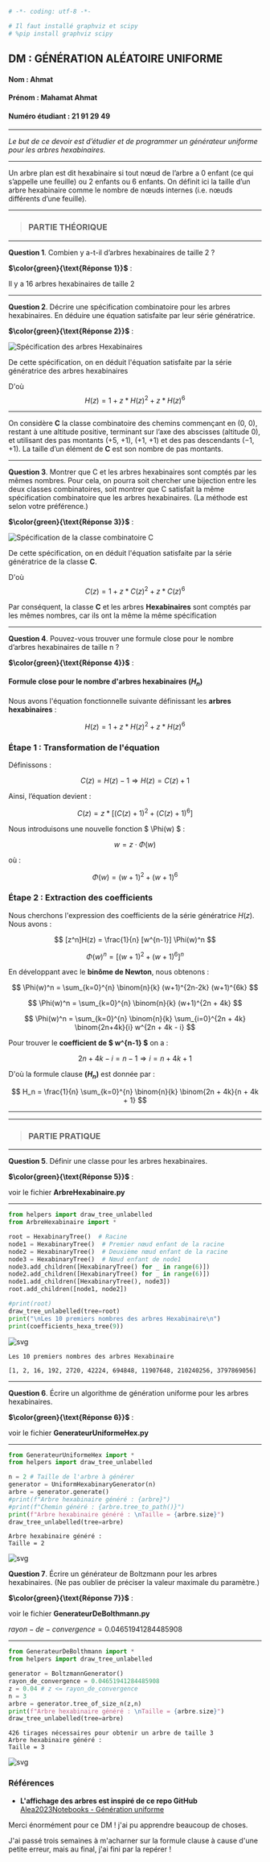```python
# -*- coding: utf-8 -*-

# Il faut installé graphviz et scipy
# %pip install graphviz scipy

```

## DM : GÉNÉRATION ALÉATOIRE UNIFORME

#### Nom : Ahmat
#### Prénom : Mahamat Ahmat
#### Numéro étudiant : 21 91 29 49
***

*Le but de ce devoir est d’étudier et de programmer un générateur uniforme pour les arbres hexabinaires.*
***
Un arbre plan est dit hexabinaire si tout nœud de l’arbre a 0 enfant (ce qui s’appelle une feuille) ou 2 enfants ou 6 enfants. On définit ici la taille d’un arbre hexabinaire comme le nombre de nœuds internes (i.e. nœuds différents d’une feuille).
***

>### PARTIE THÉORIQUE
***

**Question 1**. Combien y a-t-il d’arbres hexabinaires de taille 2 ?

**$\color{green}{\text{Réponse 1}}$** :
     
Il y a 16 arbres hexabinaires de taille 2
***

**Question 2**. Décrire une spécification combinatoire pour les arbres hexabinaires. En déduire une équation satisfaite par leur série génératrice.

**$\color{green}{\text{Réponse 2}}$** :

![Spécification des arbres Hexabinaires](./images/H.png "Spécification des arbres Hexabinaires")

De cette spécification, on en déduit l'équation satisfaite par la série génératrice des arbres hexabinaires

D'où $$ H(z) = 1 + z*H(z)^2 + z*H(z)^6 $$
***

On considère **C** la classe combinatoire des chemins commençant en (0, 0), restant à une altitude positive, terminant sur l’axe des abscisses (altitude 0), et utilisant des pas montants (+5, +1), (+1, +1) et des pas descendants (−1, +1). La taille d’un élément de **C** est son nombre de pas montants.
***

**Question 3**. Montrer que C et les arbres hexabinaires sont comptés par les mêmes nombres. Pour cela, on pourra soit chercher une bijection entre les deux classes combinatoires, soit montrer que C satisfait la même spécification combinatoire que les arbres hexabinaires. (La méthode est selon votre préférence.)

**$\color{green}{\text{Réponse 3}}$** :

![Spécification de la classe combinatoire **C**](./images/C.png "Spécification de la classe combinatoire **C**")

De cette spécification, on en déduit l'équation satisfaite par la série génératrice de la classe **C**.

D'où $$ C(z) = 1 + z*C(z)^2 + z*C(z)^6 $$

Par conséquent, la classe **C** et les arbres **Hexabinaires** sont comptés par les mêmes nombres, car ils ont la même la même spécification

***

**Question 4**. Pouvez-vous trouver une formule close pour le nombre d’arbres hexabinaires de taille n ?

**$\color{green}{\text{Réponse 4}}$** :

#### **Formule close pour le nombre d'arbres hexabinaires $(H_n)$**

Nous avons l'équation fonctionnelle suivante définissant les **arbres hexabinaires** :

$$ H(z) = 1 + z*H(z)^2 + z*H(z)^6 $$



### **Étape 1 : Transformation de l'équation**
Définissons :

$$ C(z) = H(z) - 1 	\Longrightarrow H(z) = C(z) + 1 $$

Ainsi, l’équation devient :

$$ C(z) = z * [(C(z) + 1)^2 + (C(z) + 1)^6] $$

Nous introduisons une nouvelle fonction $ \Phi(w) $ :

$$ w = z \cdot \Phi(w) $$

où :

$$ \Phi(w) = (w+1)^2 + (w+1)^6 $$


### **Étape 2 : Extraction des coefficients**
Nous cherchons l'expression des coefficients de la série génératrice $H(z)$.
Nous avons :

$$ [z^n]H(z) = \frac{1}{n} [w^{n-1}] \Phi(w)^n $$

$$ \Phi(w)^n = [(w+1)^2 + (w+1)^6]^n $$

En développant avec le **binôme de Newton**, nous obtenons :

$$ \Phi(w)^n = \sum_{k=0}^{n} \binom{n}{k} (w+1)^{2n-2k} (w+1)^{6k} $$

$$ \Phi(w)^n = \sum_{k=0}^{n} \binom{n}{k} (w+1)^{2n + 4k} $$

$$ \Phi(w)^n = \sum_{k=0}^{n} \binom{n}{k} \sum_{i=0}^{2n + 4k} \binom{2n+4k}{i} w^{2n + 4k - i} $$


Pour trouver le **coefficient de $ w^{n-1} $** on a :

$$ 2n + 4k - i = n - 1 \Longrightarrow i = n + 4k + 1$$

D'où la formule clause **$(H_n)$** est donnée par :

$$ H_n = \frac{1}{n} \sum_{k=0}^{n} \binom{n}{k} \binom{2n + 4k}{n + 4k + 1} $$

***

***

> ### PARTIE PRATIQUE
***

**Question 5**. Définir une classe pour les arbres hexabinaires.

**$\color{green}{\text{Réponse 5}}$** :

voir le fichier **ArbreHexabinaire.py**
***


```python
from helpers import draw_tree_unlabelled
from ArbreHexabinaire import *

root = HexabinaryTree()  # Racine
node1 = HexabinaryTree()  # Premier nœud enfant de la racine
node2 = HexabinaryTree()  # Deuxième nœud enfant de la racine
node3 = HexabinaryTree()  # Nœud enfant de node1
node3.add_children([HexabinaryTree() for _ in range(6)])
node2.add_children([HexabinaryTree() for _ in range(6)])
node1.add_children([HexabinaryTree(), node3])
root.add_children([node1, node2])

#print(root)
draw_tree_unlabelled(tree=root)
print("\nLes 10 premiers nombres des arbres Hexabinaire\n")
print(coefficients_hexa_tree(9))
```


    
![svg](output_17_0.svg)
    


    
    Les 10 premiers nombres des arbres Hexabinaire
    
    [1, 2, 16, 192, 2720, 42224, 694848, 11907648, 210240256, 3797869056]


***

**Question 6**. Écrire un algorithme de génération uniforme pour les arbres hexabinaires.

**$\color{green}{\text{Réponse 6}}$** :

voir le fichier **GenerateurUniformeHex.py**
***


```python
from GenerateurUniformeHex import *
from helpers import draw_tree_unlabelled

n = 2 # Taille de l'arbre à générer
generator = UniformHexabinaryGenerator(n)
arbre = generator.generate()
#print(f"Arbre hexabinaire généré : {arbre}")
#print(f"Chemin généré : {arbre.tree_to_path()}")
print(f"Arbre hexabinaire généré : \nTaille = {arbre.size}")
draw_tree_unlabelled(tree=arbre)
```

    Arbre hexabinaire généré : 
    Taille = 2



    
![svg](output_21_1.svg)
    


**Question 7**. Écrire un générateur de Boltzmann pour les arbres hexabinaires. (Ne pas oublier de préciser la valeur maximale du paramètre.)

**$\color{green}{\text{Réponse 7}}$** :

voir le fichier **GenerateurDeBolthmann.py**

$rayon-de-convergence = 0.04651941284485908$
***


```python
from GenerateurDeBolthmann import *
from helpers import draw_tree_unlabelled

generator = BoltzmannGenerator()
rayon_de_convergence = 0.04651941284485908
z = 0.04 # z <= rayon_de_convergence
n = 3
arbre = generator.tree_of_size_n(z,n)
print(f"Arbre hexabinaire généré : \nTaille = {arbre.size}")
draw_tree_unlabelled(tree=arbre)
```

    426 tirages nécessaires pour obtenir un arbre de taille 3
    Arbre hexabinaire généré : 
    Taille = 3



    
![svg](output_24_1.svg)
    


### Références

- **L'affichage des arbres est inspiré de ce repo GitHub**  
  [Alea2023Notebooks - Génération uniforme](https://github.com/CarinePivoteau/Alea2023Notebooks/blob/main/helpers.py)


Merci énormément pour ce DM ! j'ai pu apprendre beaucoup de choses. 

J'ai passé trois semaines à m'acharner sur la formule clause à cause d'une petite erreur, mais au final, j'ai fini par la repérer !
